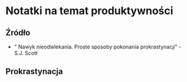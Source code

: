 # Notatki na temat produktywności

## Źródło
- " Nawyk nieodwlekania. Proste sposoby pokonania prokrastynacji" - S.J. Scott

## Prokrastynacja
